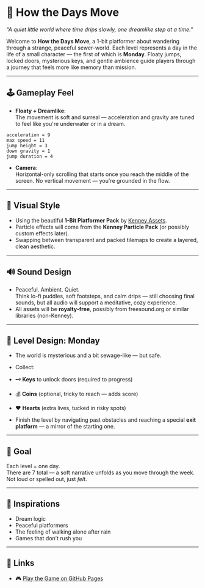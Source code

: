 # 🌙 How the Days Move

*“A quiet little world where time drips slowly, one dreamlike step at a time.”*

Welcome to **How the Days Move**, a 1-bit platformer about wandering through a strange, peaceful sewer-world. Each level represents a day in the life of a small character — the first of which is **Monday**. Floaty jumps, locked doors, mysterious keys, and gentle ambience guide players through a journey that feels more like memory than mission.

---

## 🕹️ Gameplay Feel

- **Floaty + Dreamlike**:  
  The movement is soft and surreal — acceleration and gravity are tuned to feel like you're underwater or in a dream.

```
acceleration = 9
max speed = 11
jump height = 3
down gravity = 1
jump duration = 4
```

- **Camera**:  
Horizontal-only scrolling that starts once you reach the middle of the screen. No vertical movement — you're grounded in the flow.

---

## 🎨 Visual Style

- Using the beautiful **1-Bit Platformer Pack** by [Kenney Assets](https://kenney.nl/assets).
- Particle effects will come from the **Kenney Particle Pack** (or possibly custom effects later).
- Swapping between transparent and packed tilemaps to create a layered, clean aesthetic.

---

## 🔊 Sound Design

- Peaceful. Ambient. Quiet.  
Think lo-fi puddles, soft footsteps, and calm drips — still choosing final sounds, but all audio will support a meditative, cozy experience.
- All assets will be **royalty-free**, possibly from freesound.org or similar libraries (non-Kenney).

---

## 🧩 Level Design: Monday

- The world is mysterious and a bit sewage-like — but safe.
- Collect:
- 🗝️ **Keys** to unlock doors (required to progress)
- 💰 **Coins** (optional, tricky to reach — adds score)
- ❤️ **Hearts** (extra lives, tucked in risky spots)

- Finish the level by navigating past obstacles and reaching a special **exit platform** — a mirror of the starting one.

---

## 🎯 Goal

Each level = one day.  
There are 7 total — a soft narrative unfolds as you move through the week. Not loud or spelled out, just *felt*.

---

## 💭 Inspirations

- Dream logic  
- Peaceful platformers  
- The feeling of walking alone after rain  
- Games that don’t rush you

---

## 🔗 Links

- 🎮 [Play the Game on GitHub Pages](https://andreanadinecasti.github.io/how-the-days-move-platformer/)

